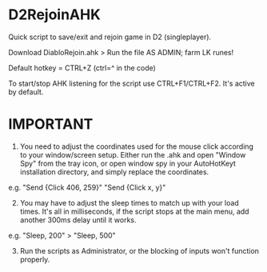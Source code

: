 # D2RejoinAHK
Quick script to save/exit and rejoin game in D2 (singleplayer).

Download DiabloRejoin.ahk > Run the file AS ADMIN; farm LK runes!

Default hotkey = CTRL+Z (ctrl=^ in the code)

To start/stop AHK listening for the script use CTRL+F1/CTRL+F2. It's active by default.

# IMPORTANT

  1. You need to adjust the coordinates used for the mouse click according to your window/screen setup. Either run the .ahk and open "Window Spy" from the tray icon, or open window spy in your AutoHotKeyt installation directory, and simply replace the coordinates.

e.g. "Send {Click 406, 259}" "Send {Click x, y}"

  2. You may have to adjust the sleep times to match up with your load times. It's all in milliseconds, if the script stops at the main menu, add another 300ms delay until it works.

e.g. "Sleep, 200" > "Sleep, 500"  

  3. Run the scripts as Administrator, or the blocking of inputs won't function properly.

